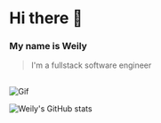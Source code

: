 # Hi there 👋
### My name is Weily 
>I'm a fullstack software engineer
##
![Gif](https://media.giphy.com/media/13HgwGsXF0aiGY/giphy.gif)
<!--
**WeilySM/WeilySM** is a ✨ _special_ ✨ repository because its `README.md` (this file) appears on your GitHub profile.

Here are some ideas to get you started:

- 🔭 I’m currently working on ...
- 🌱 I’m currently learning ...
- 👯 I’m looking to collaborate on ...
- 🤔 I’m looking for help with ...
- 💬 Ask me about ...
- 📫 How to reach me: ...
- 😄 Pronouns: ...
- ⚡ Fun fact: ...
-->
![Weily's GitHub stats](https://github-readme-stats.vercel.app/api?username=WeilySM&count_private=true&show_icons=true&theme=radical)
